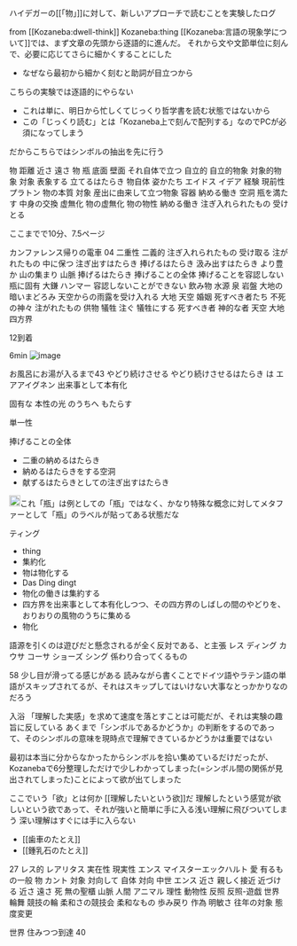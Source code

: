 
ハイデガーの[[「物」]]に対して、新しいアプローチで読むことを実験したログ

from [[Kozaneba:dwell-think]]
Kozaneba:thing
[[Kozaneba:言語の現象学について]]では、まず文章の先頭から逐語的に進んだ。
それから文や文節単位に刻んで、必要に応じてさらに細かくすることにした
- なぜなら最初から細かく刻むと助詞が目立つから

こちらの実験では逐語的にやらない
- これは単に、明日から忙しくてじっくり哲学書を読む状態ではないから
- この「じっくり読む」とは「Kozaneba上で刻んで配列する」なのでPCが必須になってしまう

だからこちらではシンボルの抽出を先に行う

物
距離
近さ
遠さ
物
瓶
底面
壁面
それ自体で立つ
自立的
自立的物象
対象的物象
対象
表象する
立てるはたらき
物自体
姿かたち
エイドス
イデア
経験
現前性
プラトン
物の本質
対象
産出に由来して立つ物象
容器
納める働き
空洞
瓶を満たす
中身の交換
虚無化
物の虚無化
物の物性
納める働き
注ぎ入れられたもの
受けとる

ここまでで10分、7.5ページ

カンファレンス帰りの電車
04
二重性
二義的
注ぎ入れられたもの
受け取る
注がれたもの
中に保つ
注ぎ出すはたらき
捧げるはたらき
汲み出すはたらき
より豊か
山の集まり
山脈
捧げるはたらき
捧げることの全体
捧げることを容認しない
瓶に固有
大鎌
ハンマー
容認しないことができない
飲み物
水源
泉
岩盤
大地の暗いまどろみ
天空からの雨露を受け入れる
大地
天空
婚姻
死すべき者たち
不死の神々
注がれたもの
供物
犠牲
注ぐ
犠牲にする
死すべき者
神的な者
天空
大地
四方界

12到着

6min
![image](https://gyazo.com/ed7988204bd3937b9e1b42642c3dfbc5/thumb/1000)


お風呂にお湯が入るまで43
やどり続けさせる
やどり続けさせるはたらき
は
エアアイグネン
出来事として本有化

固有な
本性の光
のうちへ
もたらす

単一性

捧げることの全体
- 二重の納めるはたらき
- 納めるはたらきをする空洞
- 献ずるはたらきとしての注ぎ出すはたらき

<img src='https://scrapbox.io/api/pages/nishio/nishio/icon' alt='nishio.icon' height="19.5"/>これ「瓶」は例としての「瓶」ではなく、かなり特殊な概念に対してメタファーとして「瓶」のラベルが貼ってある状態だな

ティング
- thing
- 集約化
- 物は物化する
- Das Ding dingt
- 物化の働きは集約する
- 四方界を出来事として本有化しつつ、その四方界のしばしの間のやどりを、おりおりの風物のうちに集める
- 物化

語源を引くのは遊びだと懸念されるが全く反対である、と主張
レス
ディング
カウサ
コーサ
ショーズ
シング
係わり合ってくるもの

58
少し目が滑ってる感じがある
読みながら書くことでドイツ語やラテン語の単語がスキップされてるが、それはスキップしてはいけない大事なとっかかりなのだろう

入浴
「理解した実感」を求めて速度を落とすことは可能だが、それは実験の趣旨に反している
あくまで「シンボルであるかどうか」の判断をするのであって、そのシンボルの意味を現時点で理解できているかどうかは重要ではない

最初は本当に分からなかったからシンボルを拾い集めているだけだったが、Kozanebaで6分整理しただけで少しわかってしまった(=シンボル間の関係が見出されてしまった)ことによって欲が出てしまった

ここでいう「欲」とは何か
[[理解したいという欲]]だ
理解したという感覚が欲しいという欲であって、それが強いと簡単に手に入る浅い理解に飛びついてしまう
深い理解はすぐには手に入らない
- [[歯車のたとえ]]
- [[鍾乳石のたとえ]]

27
レス的
レアリタス
実在性
現実性
エンス
マイスターエックハルト
愛
有るもの一般
物
カント
対象
対向して
自体
対向
中世
エンス
近さ
親しく接近
近づける
近さ
遠さ
死
無の聖櫃
山脈
人間
アニマル
理性
動物性
反照
反照-遊戯
世界
輪舞
競技の輪
柔和さの競技会
柔和なもの
歩み戻り
作為
明敏さ
往年の対象
態度変更

世界
住みつつ到達
40

